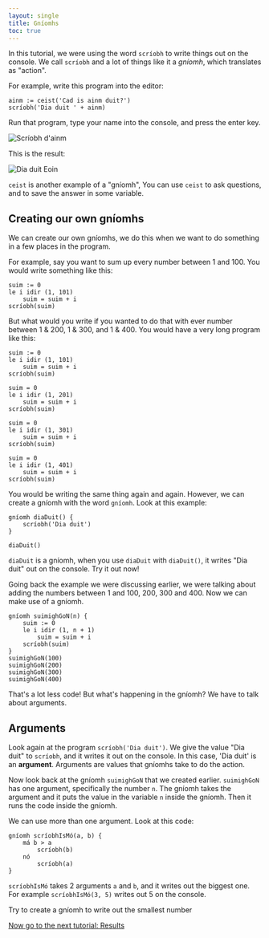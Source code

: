 ```yaml
---
layout: single
title: Gníomhs
toc: true
---
```


In this tutorial, we were using the word `scríobh` to write things out on the console. We call `scríobh` and a lot of things like it a *gníomh*, which translates as "action".

For example, write this program into the editor:

```
ainm := ceist('Cad is ainm duit?')
scríobh('Dia duit ' + ainm)
```

Run that program, type your name into the console, and press the enter key.

![Scríobh d'ainm](/assets/images/teagaisc/teagaisc07.png)

This is the result:

![Dia duit Eoin](/assets/images/teagaisc/ainm.gif)

`ceist` is another example of a "gníomh", You can use `ceist` to ask questions, and to save the answer in some variable.

## Creating our own gníomhs

We can create our own gníomhs, we do this when we want to do something in a few places in the program.

For example, say you want to sum up every number between 1 and 100. You would write something like this:

```
suim := 0
le i idir (1, 101)
	suim = suim + i
scríobh(suim)
```

But what would you write if you wanted to do that with ever number between 1 & 200, 1 & 300, and 1 & 400. You would have a very long program like this:

```
suim := 0
le i idir (1, 101)
	suim = suim + i
scríobh(suim)

suim = 0
le i idir (1, 201)
	suim = suim + i
scríobh(suim)

suim = 0
le i idir (1, 301)
	suim = suim + i
scríobh(suim)

suim = 0
le i idir (1, 401)
	suim = suim + i
scríobh(suim)
```

You would be writing the same thing again and again. However, we can create a gníomh with the word `gníomh`. Look at this example:

```
gníomh diaDuit() {
    scríobh('Dia duit')
}

diaDuit()
```

`diaDuit` is a gníomh, when you use `diaDuit` with `diaDuit()`, it writes "Dia duit" out on the console. Try it out now!

Going back the example we were discussing earlier, we were talking about adding the numbers between 1 and 100, 200, 300 and 400. Now we can make use of a gníomh.

```
gníomh suimighGoN(n) {
    suim := 0
    le i idir (1, n + 1)
        suim = suim + i
    scríobh(suim)
}
suimighGoN(100)
suimighGoN(200)
suimighGoN(300)
suimighGoN(400)
```

That's a lot less code! But what's happening in the gníomh? We have to talk about arguments.

## Arguments

Look again at the program `scríobh('Dia duit')`. We give the value "Dia duit" to `scríobh`, and it writes it out on the console. In this case, 'Dia duit' is an **argument**. Arguments are values that gníomhs take to do the action.

Now look back at the gníomh `suimighGoN` that we created earlier. `suimighGoN` has one argument, specifically the number `n`.
The gníomh takes the argument and it puts the value in the variable `n` inside the gníomh. Then it runs the code inside the gníomh.

We can use more than one argument. Look at this code:

```
gníomh scríobhIsMó(a, b) {
    má b > a
        scríobh(b)
    nó
        scríobh(a)
}
```

`scríobhIsMó` takes 2 arguments `a` and `b`, and it writes out the biggest one. For example `scríobhIsMó(3, 5)` writes out 5 on the console.

Try to create a gníomh to write out the smallest number

[Now go to the next tutorial: Results](/english/06-results)
